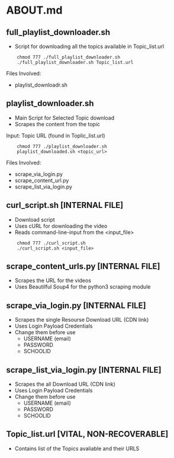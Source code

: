 # ABOUT.md

## full_playlist_downloader.sh

- Script for downloading all the topics available in Topic_list.url

```shell
    chmod 777 ./full_playlist_downloader.sh
    ./full_playlist_downloader.sh Topic_list.url
```

Files Involved:

- playlist_downloadr.sh

## playlist_downloader.sh

- Main Script for Selected Topic download
- Scrapes the content from the topic

Input: Topic URL (found in Toplic_list.url)

```shell
    chmod 777 ./playlist_downloader.sh
    playlist_downloaded.sh <topic_url>
```

Files Involved:

- scrape_via_login.py
- scrape_content_url.py
- scrape_list_via_login.py

## curl_script.sh [INTERNAL FILE]

- Download script
- Uses cURL for downloading the video
- Reads command-line-input from the <input_file>

```shell
    chmod 777 ./curl_script.sh
    ./curl_script.sh <input_file>
```

## scrape_content_urls.py [INTERNAL FILE]

- Scrapes the URL for the videos
- Uses Beautilful Soup4 for the python3 scraping module

## scrape_via_login.py [INTERNAL FILE]

- Scrapes the single Resourse Download URL (CDN link)
- Uses Login Payload Credentials
- Change them before use
  - USERNAME (email)
  - PASSWORD
  - SCHOOLID

## scrape_list_via_login.py [INTERNAL FILE]

- Scrapes the all Download URL (CDN link)
- Uses Login Payload Credentials
- Change them before use
  - USERNAME (email)
  - PASSWORD
  - SCHOOLID

## Topic_list.url [VITAL, NON-RECOVERABLE]

- Contains list of the Topics avaliable and their URLS
